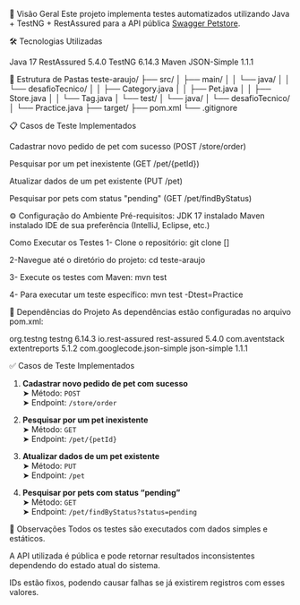 📌 Visão Geral
Este projeto implementa testes automatizados utilizando Java + TestNG + RestAssured para a API pública [Swagger Petstore](https://petstore.swagger.io/).

🛠 Tecnologias Utilizadas

Java 17
RestAssured 5.4.0
TestNG 6.14.3
Maven
JSON-Simple 1.1.1

📁 Estrutura de Pastas
teste-araujo/
├── src/
│   ├── main/
│   │   └── java/
│   │       └── desafioTecnico/
│   │           ├── Category.java
│   │           ├── Pet.java
│   │           ├── Store.java
│   │           └── Tag.java
│   └── test/
│       └── java/
│           └── desafioTecnico/
│               └── Practice.java
├── target/
├── pom.xml
└── .gitignore

📋 Casos de Teste Implementados

Cadastrar novo pedido de pet com sucesso (POST /store/order)

Pesquisar por um pet inexistente (GET /pet/{petId})

Atualizar dados de um pet existente (PUT /pet)

Pesquisar por pets com status "pending" (GET /pet/findByStatus)

⚙️ Configuração do Ambiente
Pré-requisitos: 
JDK 17 instalado
Maven instalado
IDE de sua preferência (IntelliJ, Eclipse, etc.)

Como Executar os Testes
1- Clone o repositório:
git clone []

2-Navegue até o diretório do projeto:
cd teste-araujo

3- Execute os testes com Maven:
mvn test

4- Para executar um teste específico:
mvn test -Dtest=Practice

📝 Dependências do Projeto
As dependências estão configuradas no arquivo pom.xml:

<dependencies>
    <dependency>
        <groupId>org.testng</groupId>
        <artifactId>testng</artifactId>
        <version>6.14.3</version>
    </dependency>
    <dependency>
        <groupId>io.rest-assured</groupId>
        <artifactId>rest-assured</artifactId>
        <version>5.4.0</version>
    </dependency>
    <dependency>
        <groupId>com.aventstack</groupId>
        <artifactId>extentreports</artifactId>
        <version>5.1.2</version>
    </dependency>
    <dependency>
        <groupId>com.googlecode.json-simple</groupId>
        <artifactId>json-simple</artifactId>
        <version>1.1.1</version>
    </dependency>
</dependencies>

✅ Casos de Teste Implementados

1. **Cadastrar novo pedido de pet com sucesso**  
   ➤ Método: `POST`  
   ➤ Endpoint: `/store/order`

2. **Pesquisar por um pet inexistente**  
   ➤ Método: `GET`  
   ➤ Endpoint: `/pet/{petId}`

3. **Atualizar dados de um pet existente**  
   ➤ Método: `PUT`  
   ➤ Endpoint: `/pet`

4. **Pesquisar por pets com status “pending”**  
   ➤ Método: `GET`  
   ➤ Endpoint: `/pet/findByStatus?status=pending`

📌 Observações
Todos os testes são executados com dados simples e estáticos.

A API utilizada é pública e pode retornar resultados inconsistentes dependendo do estado atual do sistema.

IDs estão fixos, podendo causar falhas se já existirem registros com esses valores.





